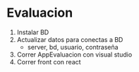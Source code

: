# Evaluacion

1. Instalar BD
2. Actualizar datos para conectas a BD
   - server, bd, usuario, contraseña
3. Correr AppEvaluacion con visual studio
4. Correr front con react